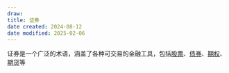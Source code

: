 ```yaml
---
draw:
title: 证券
date created: 2024-08-12
date modified: 2025-02-06
---
```


证券是一个广泛的术语，涵盖了各种可交易的金融工具，包括[股票](股票.md)、[债券](债券.md)、[期权](期权.md)、[期货](期货.md)等
